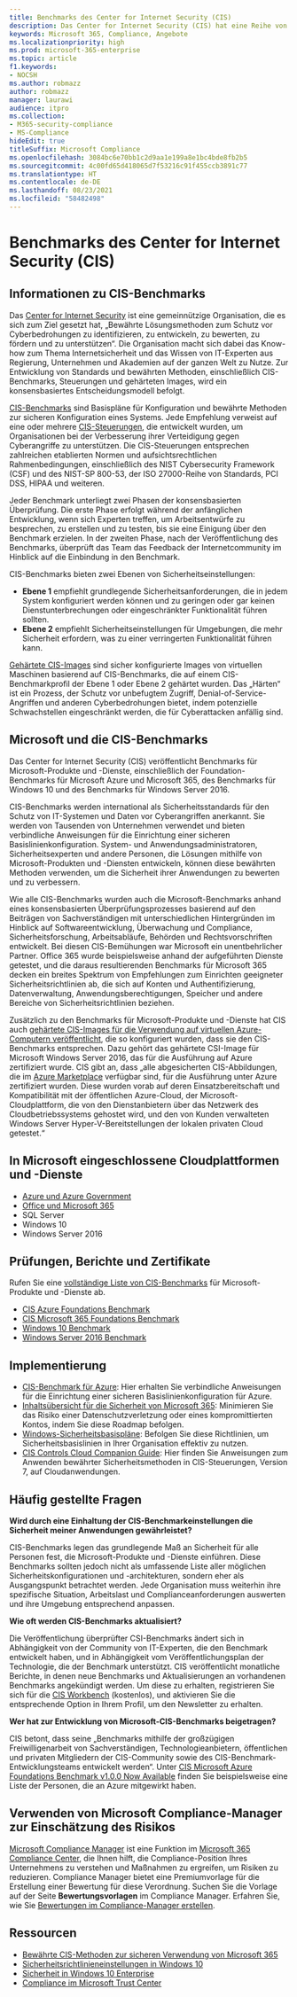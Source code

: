 ```yaml
---
title: Benchmarks des Center for Internet Security (CIS)
description: Das Center for Internet Security (CIS) hat eine Reihe von Benchmarks für Microsoft-Produkte und -Dienste veröffentlicht.
keywords: Microsoft 365, Compliance, Angebote
ms.localizationpriority: high
ms.prod: microsoft-365-enterprise
ms.topic: article
f1.keywords:
- NOCSH
ms.author: robmazz
author: robmazz
manager: laurawi
audience: itpro
ms.collection:
- M365-security-compliance
- MS-Compliance
hideEdit: true
titleSuffix: Microsoft Compliance
ms.openlocfilehash: 3084bc6e70bb1c2d9aa1e199a8e1bc4bde8fb2b5
ms.sourcegitcommit: 4c00fd65d418065d7f53216c91f455ccb3891c77
ms.translationtype: HT
ms.contentlocale: de-DE
ms.lasthandoff: 08/23/2021
ms.locfileid: "58482498"
---
```

# <a name="center-for-internet-security-cis-benchmarks"></a>Benchmarks des Center for Internet Security (CIS)

## <a name="about-cis-benchmarks"></a>Informationen zu CIS-Benchmarks

Das [Center for Internet Security](https://www.cisecurity.org/) ist eine gemeinnützige Organisation, die es sich zum Ziel gesetzt hat, „Bewährte Lösungsmethoden zum Schutz vor Cyberbedrohungen zu identifizieren, zu entwickeln, zu bewerten, zu fördern und zu unterstützen“. Die Organisation macht sich dabei das Know-how zum Thema Internetsicherheit und das Wissen von IT-Experten aus Regierung, Unternehmen und Akademien auf der ganzen Welt zu Nutze. Zur Entwicklung von Standards und bewährten Methoden, einschließlich CIS-Benchmarks, Steuerungen und gehärteten Images, wird ein konsensbasiertes Entscheidungsmodell befolgt.  
  
[CIS-Benchmarks](https://www.cisecurity.org/cis-benchmarks/) sind Basispläne für Konfiguration und bewährte Methoden zur sicheren Konfiguration eines Systems. Jede Empfehlung verweist auf eine oder mehrere [CIS-Steuerungen](https://www.cisecurity.org/controls/), die entwickelt wurden, um Organisationen bei der Verbesserung ihrer Verteidigung gegen Cyberangriffe zu unterstützen. Die CIS-Steuerungen entsprechen zahlreichen etablierten Normen und aufsichtsrechtlichen Rahmenbedingungen, einschließlich des NIST Cybersecurity Framework (CSF) und des NIST-SP 800-53, der ISO 27000-Reihe von Standards, PCI DSS, HIPAA und weiteren.  
  
Jeder Benchmark unterliegt zwei Phasen der konsensbasierten Überprüfung. Die erste Phase erfolgt während der anfänglichen Entwicklung, wenn sich Experten treffen, um Arbeitsentwürfe zu besprechen, zu erstellen und zu testen, bis sie eine Einigung über den Benchmark erzielen. In der zweiten Phase, nach der Veröffentlichung des Benchmarks, überprüft das Team das Feedback der Internetcommunity im Hinblick auf die Einbindung in den Benchmark.  
  
CIS-Benchmarks bieten zwei Ebenen von Sicherheitseinstellungen:

- **Ebene 1** empfiehlt grundlegende Sicherheitsanforderungen, die in jedem System konfiguriert werden können und zu geringen oder gar keinen Dienstunterbrechungen oder eingeschränkter Funktionalität führen sollten.
- **Ebene 2** empfiehlt Sicherheitseinstellungen für Umgebungen, die mehr Sicherheit erfordern, was zu einer verringerten Funktionalität führen kann.

[Gehärtete CIS-Images](https://www.cisecurity.org/blog/cis-hardened-images-now-in-microsoft-azure-marketplace/) sind sicher konfigurierte Images von virtuellen Maschinen basierend auf CIS-Benchmarks, die auf einem CIS-Benchmarkprofil der Ebene 1 oder Ebene 2 gehärtet wurden. Das „Härten“ ist ein Prozess, der Schutz vor unbefugtem Zugriff, Denial-of-Service-Angriffen und anderen Cyberbedrohungen bietet, indem potenzielle Schwachstellen eingeschränkt werden, die für Cyberattacken anfällig sind.

## <a name="microsoft-and-the-cis-benchmarks"></a>Microsoft und die CIS-Benchmarks

Das Center for Internet Security (CIS) veröffentlicht Benchmarks für Microsoft-Produkte und -Dienste, einschließlich der Foundation-Benchmarks für Microsoft Azure und Microsoft 365, des Benchmarks für Windows 10 und des Benchmarks für Windows Server 2016.  
  
CIS-Benchmarks werden international als Sicherheitsstandards für den Schutz von IT-Systemen und Daten vor Cyberangriffen anerkannt. Sie werden von Tausenden von Unternehmen verwendet und bieten verbindliche Anweisungen für die Einrichtung einer sicheren Basislinienkonfiguration. System- und Anwendungsadministratoren, Sicherheitsexperten und andere Personen, die Lösungen mithilfe von Microsoft-Produkten und -Diensten entwickeln, können diese bewährten Methoden verwenden, um die Sicherheit ihrer Anwendungen zu bewerten und zu verbessern.  
  
Wie alle CIS-Benchmarks wurden auch die Microsoft-Benchmarks anhand eines konsensbasierten Überprüfungsprozesses basierend auf den Beiträgen von Sachverständigen mit unterschiedlichen Hintergründen im Hinblick auf Softwareentwicklung, Überwachung und Compliance, Sicherheitsforschung, Arbeitsabläufe, Behörden und Rechtsvorschriften entwickelt. Bei diesen CIS-Bemühungen war Microsoft ein unentbehrlicher Partner. Office 365 wurde beispielsweise anhand der aufgeführten Dienste getestet, und die daraus resultierenden Benchmarks für Microsoft 365 decken ein breites Spektrum von Empfehlungen zum Einrichten geeigneter Sicherheitsrichtlinien ab, die sich auf Konten und Authentifizierung, Datenverwaltung, Anwendungsberechtigungen, Speicher und andere Bereiche von Sicherheitsrichtlinien beziehen.  
  
Zusätzlich zu den Benchmarks für Microsoft-Produkte und -Dienste hat CIS auch [gehärtete CIS-Images für die Verwendung auf virtuellen Azure-Computern veröffentlicht](https://www.cisecurity.org/blog/cis-hardened-images-now-in-microsoft-azure-marketplace/), die so konfiguriert wurden, dass sie den CIS-Benchmarks entsprechen. Dazu gehört das gehärtete CSI-Image für Microsoft Windows Server 2016, das für die Ausführung auf Azure zertifiziert wurde. CIS gibt an, dass „alle abgesicherten CIS-Abbildungen, die im [Azure Marketplace](https://azuremarketplace.microsoft.com/marketplace/apps?search=center%20for%20internet%20security) verfügbar sind, für die Ausführung unter Azure zertifiziert wurden. Diese wurden vorab auf deren Einsatzbereitschaft und Kompatibilität mit der öffentlichen Azure-Cloud, der Microsoft-Cloudplattform, die von den Dienstanbietern über das Netzwerk des Cloudbetriebssystems gehostet wird, und den von Kunden verwalteten Windows Server Hyper-V-Bereitstellungen der lokalen privaten Cloud getestet.“

## <a name="microsoft-in-scope-cloud-platforms--services"></a>In Microsoft eingeschlossene Cloudplattformen und -Dienste

- [Azure und Azure Government](https://aka.ms/AzureCompliance)
- [Office und Microsoft 365](https://aka.ms/o365-compliance-framework)
- SQL Server
- Windows 10
- Windows Server 2016

## <a name="audits-reports-and-certificates"></a>Prüfungen, Berichte und Zertifikate

Rufen Sie eine [vollständige Liste von CIS-Benchmarks](https://www.cisecurity.org/cis-benchmarks/) für Microsoft-Produkte und -Dienste ab.

- [CIS Azure Foundations Benchmark](https://www.cisecurity.org/benchmark/azure/)
- [CIS Microsoft 365 Foundations Benchmark](https://www.cisecurity.org/benchmark/microsoft_office/)
- [Windows 10 Benchmark](https://www.cisecurity.org/benchmark/microsoft_windows_desktop/)
- [Windows Server 2016 Benchmark](https://www.cisecurity.org/benchmark/microsoft_windows_server/)

## <a name="how-to-implement"></a>Implementierung

- [CIS-Benchmark für Azure](https://azure.microsoft.com/mediahandler/files/resourcefiles/cis-microsoft-azure-foundations-security-benchmark/CIS_Microsoft_Azure_Foundations_Benchmark_v1.0.0.pdf): Hier erhalten Sie verbindliche Anweisungen für die Einrichtung einer sicheren Basislinienkonfiguration für Azure.  
- [Inhaltsübersicht für die Sicherheit von Microsoft 365](/microsoft-365/security/office-365-security/security-roadmap): Minimieren Sie das Risiko einer Datenschutzverletzung oder eines kompromittierten Kontos, indem Sie diese Roadmap befolgen.
- [Windows-Sicherheitsbasispläne](/windows/security/threat-protection/windows-security-baselines): Befolgen Sie diese Richtlinien, um Sicherheitsbasislinien in Ihrer Organisation effektiv zu nutzen.
- [CIS Controls Cloud Companion Guide](https://www.cisecurity.org/white-papers/cis-controls-cloud-companion-guide/): Hier finden Sie Anweisungen zum Anwenden bewährter Sicherheitsmethoden in CIS-Steuerungen, Version 7, auf Cloudanwendungen.

## <a name="frequently-asked-questions"></a>Häufig gestellte Fragen

**Wird durch eine Einhaltung der CIS-Benchmarkeinstellungen die Sicherheit meiner Anwendungen gewährleistet?**

CIS-Benchmarks legen das grundlegende Maß an Sicherheit für alle Personen fest, die Microsoft-Produkte und -Dienste einführen. Diese Benchmarks sollten jedoch nicht als umfassende Liste aller möglichen Sicherheitskonfigurationen und -architekturen, sondern eher als Ausgangspunkt betrachtet werden. Jede Organisation muss weiterhin ihre spezifische Situation, Arbeitslast und Complianceanforderungen auswerten und ihre Umgebung entsprechend anpassen.

**Wie oft werden CIS-Benchmarks aktualisiert?**

Die Veröffentlichung überprüfter CSI-Benchmarks ändert sich in Abhängigkeit von der Community von IT-Experten, die den Benchmark entwickelt haben, und in Abhängigkeit vom Veröffentlichungsplan der Technologie, die der Benchmark unterstützt. CIS veröffentlicht monatliche Berichte, in denen neue Benchmarks und Aktualisierungen an vorhandenen Benchmarks angekündigt werden. Um diese zu erhalten, registrieren Sie sich für die [CIS Workbench](https://workbench.cisecurity.org/) (kostenlos), und aktivieren Sie die entsprechende Option in Ihrem Profil, um den Newsletter zu erhalten.

**Wer hat zur Entwicklung von Microsoft-CIS-Benchmarks beigetragen?**

CIS betont, dass seine „Benchmarks mithilfe der großzügigen Freiwilligenarbeit von Sachverständigen, Technologieanbietern, öffentlichen und privaten Mitgliedern der CIS-Community sowie des CIS-Benchmark-Entwicklungsteams entwickelt werden“. Unter [CIS Microsoft Azure Foundations Benchmark v1.0.0 Now Available](https://www.cisecurity.org/blog/cis-microsoft-azure-foundations-benchmark-v1-0-0-now-available/) finden Sie beispielsweise eine Liste der Personen, die an Azure mitgewirkt haben.

## <a name="use-microsoft-compliance-manager-to-assess-your-risk"></a>Verwenden von Microsoft Compliance-Manager zur Einschätzung des Risikos

[Microsoft Compliance Manager](/microsoft-365/compliance/compliance-manager) ist eine Funktion im [Microsoft 365 Compliance Center](/microsoft-365/compliance/microsoft-365-compliance-center), die Ihnen hilft, die Compliance-Position Ihres Unternehmens zu verstehen und Maßnahmen zu ergreifen, um Risiken zu reduzieren. Compliance Manager bietet eine Premiumvorlage für die Erstellung einer Bewertung für diese Verordnung. Suchen Sie die Vorlage auf der Seite **Bewertungsvorlagen** im Compliance Manager. Erfahren Sie, wie Sie [Bewertungen im Compliance-Manager erstellen](/microsoft-365/compliance/compliance-manager-assessments).

## <a name="resources"></a>Ressourcen

- [Bewährte CIS-Methoden zur sicheren Verwendung von Microsoft 365](https://www.microsoft.com/security/blog/2019/01/10/best-practices-for-securely-using-microsoft-365-the-cis-microsoft-365-foundations-benchmark-now-available/)
- [Sicherheitsrichtlinieneinstellungen in Windows 10](/windows/security/threat-protection/security-policy-settings/security-policy-settings)
- [Sicherheit in Windows 10 Enterprise](/windows/security/index)
- [Compliance im Microsoft Trust Center](https://www.microsoft.com/trust-center/compliance/compliance-overview)
